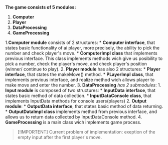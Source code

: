 **The game consists of 5 modules:**
1. **Computer**
2. **Player**
3. **DataProcessing**
4. **GameProcessing**

1.**Computer module** consists of 2 structures:
    * **Computer interface**, that states basic functionality of ai player, more precisely, the ability to pick the number and check player's move.
    * **ComputerImpl class** that implements previous interface. This class implements methods wich give us posibility to pick a number, check the player's move, and check player's position (winner/ continue to play).
2. **Player module** has also 2 structures:
    * **Player interface**, that states the makeMove() method.
    * **PLayerImpl class**, that implements previous interface, and realize method wich allows player to make move and enter the number.
3. **DataProcessing** *has 2 submodules*:
    1. **Input module** is composed of two structures:
        * **InputData interface**, that states basic method of data collection.
        * **InputDataConsole class**, that implements InputData methods for console users(players)
    2. **Output module**:
        * **OutputData interface**, that states basic method of data returning.
        * **OutputDataImpl class** implements method from previous interface, and allows us to return data collected by InputDataConsole method.
4. **GameProcessing** is a main class wich implements game process.

>[!IMPORTENT]
>Current problem of implementation: exeption of the empty input after the first player's move.
